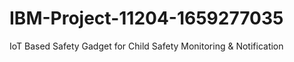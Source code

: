 # IBM-Project-11204-1659277035
IoT Based Safety Gadget for Child Safety Monitoring &amp; Notification
